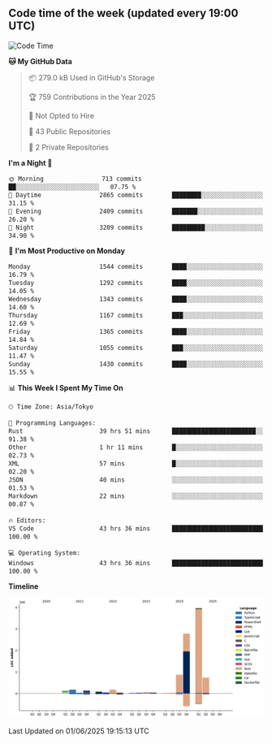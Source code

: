 ## Code time of the week (updated every 19:00 UTC)

<!--START_SECTION:waka-->
![Code Time](http://img.shields.io/badge/Code%20Time-4%2C927%20hrs%2035%20mins-blue)

**🐱 My GitHub Data** 

> 📦 279.0 kB Used in GitHub's Storage 
 > 
> 🏆 759 Contributions in the Year 2025
 > 
> 🚫 Not Opted to Hire
 > 
> 📜 43 Public Repositories 
 > 
> 🔑 2 Private Repositories 
 > 
**I'm a Night 🦉** 

```text
🌞 Morning                713 commits         ██░░░░░░░░░░░░░░░░░░░░░░░   07.75 % 
🌆 Daytime                2865 commits        ████████░░░░░░░░░░░░░░░░░   31.15 % 
🌃 Evening                2409 commits        ███████░░░░░░░░░░░░░░░░░░   26.20 % 
🌙 Night                  3209 commits        █████████░░░░░░░░░░░░░░░░   34.90 % 
```
📅 **I'm Most Productive on Monday** 

```text
Monday                   1544 commits        ████░░░░░░░░░░░░░░░░░░░░░   16.79 % 
Tuesday                  1292 commits        ████░░░░░░░░░░░░░░░░░░░░░   14.05 % 
Wednesday                1343 commits        ████░░░░░░░░░░░░░░░░░░░░░   14.60 % 
Thursday                 1167 commits        ███░░░░░░░░░░░░░░░░░░░░░░   12.69 % 
Friday                   1365 commits        ████░░░░░░░░░░░░░░░░░░░░░   14.84 % 
Saturday                 1055 commits        ███░░░░░░░░░░░░░░░░░░░░░░   11.47 % 
Sunday                   1430 commits        ████░░░░░░░░░░░░░░░░░░░░░   15.55 % 
```


📊 **This Week I Spent My Time On** 

```text
🕑︎ Time Zone: Asia/Tokyo

💬 Programming Languages: 
Rust                     39 hrs 51 mins      ███████████████████████░░   91.38 % 
Other                    1 hr 11 mins        █░░░░░░░░░░░░░░░░░░░░░░░░   02.73 % 
XML                      57 mins             █░░░░░░░░░░░░░░░░░░░░░░░░   02.20 % 
JSON                     40 mins             ░░░░░░░░░░░░░░░░░░░░░░░░░   01.53 % 
Markdown                 22 mins             ░░░░░░░░░░░░░░░░░░░░░░░░░   00.87 % 

🔥 Editors: 
VS Code                  43 hrs 36 mins      █████████████████████████   100.00 % 

💻 Operating System: 
Windows                  43 hrs 36 mins      █████████████████████████   100.00 % 
```

**Timeline**

![Lines of Code chart](https://raw.githubusercontent.com/SARDONYX-sard/SARDONYX-sard/main/assets/bar_graph.png)


 Last Updated on 01/06/2025 19:15:13 UTC
<!--END_SECTION:waka-->